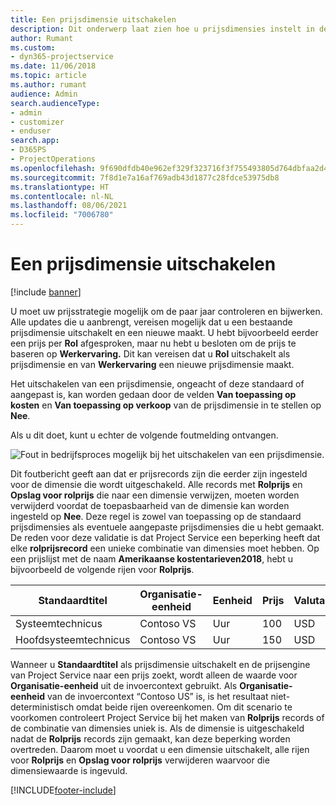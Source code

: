 ```yaml
---
title: Een prijsdimensie uitschakelen
description: Dit onderwerp laat zien hoe u prijsdimensies instelt in de Project Service-oplossing.
author: Rumant
ms.custom:
- dyn365-projectservice
ms.date: 11/06/2018
ms.topic: article
ms.author: rumant
audience: Admin
search.audienceType:
- admin
- customizer
- enduser
search.app:
- D365PS
- ProjectOperations
ms.openlocfilehash: 9f690dfdb40e962ef329f323716f3f755493805d764dbfaa2d4f9d042231cee7
ms.sourcegitcommit: 7f8d1e7a16af769adb43d1877c28fdce53975db8
ms.translationtype: HT
ms.contentlocale: nl-NL
ms.lasthandoff: 08/06/2021
ms.locfileid: "7006780"
---
```

# <a name="turn-off-a-pricing-dimension"></a>Een prijsdimensie uitschakelen

[!include [banner](../includes/psa-now-project-operations.md)]

U moet uw prijsstrategie mogelijk om de paar jaar controleren en bijwerken. Alle updates die u aanbrengt, vereisen mogelijk dat u een bestaande prijsdimensie uitschakelt en een nieuwe maakt. U hebt bijvoorbeeld eerder een prijs per **Rol** afgesproken, maar nu hebt u besloten om de prijs te baseren op **Werkervaring.** Dit kan vereisen dat u **Rol** uitschakelt als prijsdimensie en van **Werkervaring** een nieuwe prijsdimensie maakt. 

Het uitschakelen van een prijsdimensie, ongeacht of deze standaard of aangepast is, kan worden gedaan door de velden **Van toepassing op kosten** en **Van toepassing op verkoop** van de prijsdimensie in te stellen op **Nee**.

Als u dit doet, kunt u echter de volgende foutmelding ontvangen.

![Fout in bedrijfsproces mogelijk bij het uitschakelen van een prijsdimensie.](media/Business-Process-Error.png)


Dit foutbericht geeft aan dat er prijsrecords zijn die eerder zijn ingesteld voor de dimensie die wordt uitgeschakeld. Alle records met **Rolprijs** en **Opslag voor rolprijs** die naar een dimensie verwijzen, moeten worden verwijderd voordat de toepasbaarheid van de dimensie kan worden ingesteld op **Nee**. Deze regel is zowel van toepassing op de standaard prijsdimensies als eventuele aangepaste prijsdimensies die u hebt gemaakt. De reden voor deze validatie is dat Project Service een beperking heeft dat elke **rolprijsrecord** een unieke combinatie van dimensies moet hebben. Op een prijslijst met de naam **Amerikaanse kostentarieven2018**, hebt u bijvoorbeeld de volgende rijen voor **Rolprijs**. 

| Standaardtitel         | Organisatie-eenheid    |Eenheid   |Prijs  |Valuta  |
| -----------------------|-------------|-------|-------|----------|
| Systeemtechnicus|Contoso VS|Uur| 100|USD|
| Hoofdsysteemtechnicus|Contoso VS|Uur| 150| USD|


Wanneer u **Standaardtitel** als prijsdimensie uitschakelt en de prijsengine van Project Service naar een prijs zoekt, wordt alleen de waarde voor **Organisatie-eenheid** uit de invoercontext gebruikt. Als **Organisatie-eenheid** van de invoercontext “Contoso US” is, is het resultaat niet-deterministisch omdat beide rijen overeenkomen. Om dit scenario te voorkomen controleert Project Service bij het maken van **Rolprijs** records of de combinatie van dimensies uniek is. Als de dimensie is uitgeschakeld nadat de **Rolprijs** records zijn gemaakt, kan deze beperking worden overtreden. Daarom moet u voordat u een dimensie uitschakelt, alle rijen voor **Rolprijs** en **Opslag voor rolprijs** verwijderen waarvoor die dimensiewaarde is ingevuld.



[!INCLUDE[footer-include](../includes/footer-banner.md)]